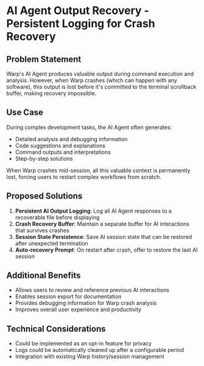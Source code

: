 # AI Agent Output Recovery - Persistent Logging for Crash Recovery

## Problem Statement
Warp's AI Agent produces valuable output during command execution and analysis. However, when Warp crashes (which can happen with any software), this output is lost before it's committed to the terminal scrollback buffer, making recovery impossible.

## Use Case
During complex development tasks, the AI Agent often generates:
- Detailed analysis and debugging information
- Code suggestions and explanations  
- Command outputs and interpretations
- Step-by-step solutions

When Warp crashes mid-session, all this valuable context is permanently lost, forcing users to restart complex workflows from scratch.

## Proposed Solutions
1. **Persistent AI Output Logging**: Log all AI Agent responses to a recoverable file before displaying
2. **Crash Recovery Buffer**: Maintain a separate buffer for AI interactions that survives crashes
3. **Session State Persistence**: Save AI session state that can be restored after unexpected termination
4. **Auto-recovery Prompt**: On restart after crash, offer to restore the last AI session

## Additional Benefits
- Allows users to review and reference previous AI interactions
- Enables session export for documentation
- Provides debugging information for Warp crash analysis
- Improves overall user experience and productivity

## Technical Considerations
- Could be implemented as an opt-in feature for privacy
- Logs could be automatically cleaned up after a configurable period
- Integration with existing Warp history/session management
